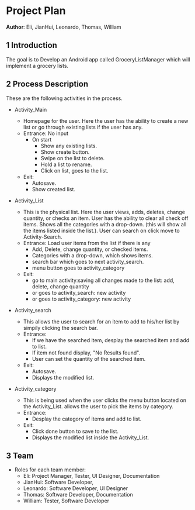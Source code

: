 # Project Plan 

**Author**: Eli, JianHui, Leonardo, Thomas, William

## 1 Introduction
The goal is to Develop an Android app called GroceryListManager which will implement a grocery lists. 

## 2 Process Description

These are the following activities in the process.

- Activity_Main
	- Homepage for the user. Here the user has the ability to create a new list or go through existing lists if the user has any.
	* Entrance: No input 
		* On start 
			- Show any existing lists.
			- Show create button.
			- Swipe on the list to delete.
			- Hold a list to rename.   
			- Click on list, goes to the list.
	* Exit: 
		- Autosave.
		- Show created list.

- Activity_List
	- This is the physical list. Here the user views, adds, deletes, change quantity, or checks an item. User has the ability to clear all check off items. Shows all the categories with a drop-down. (this will show all the items listed inside the list.). User can search on click move to Activity-Search.
	* Entrance: Load user items from the list if there is any
		- Add, Delete, change quantity, or checked items.
		- Categories with a drop-down, which shows items.
		- search bar which goes to next activity_search.
		- menu button goes to activity_category 
	* Exit:
		- go to main activity:saving all changes made to the list: add, delete, change quantity
		- or goes to activity_search: new activity
		- or goes to activity_category: new activity

- Activity_search 
	- This allows the user to search for an item to add to his/her list by simpily clicking the search bar. 
	* Entrance: 
		- If we have the searched item, desplay the searched item and add to list. 
		- If item not found display, "No Results found". 
		- User can set the quantity of the searched item.
	* Exit:
		- Autosave.
		- Displays the modified list.  	
- Activity_category
	- This is being used when the user clicks the menu button located on the Activity_List. allows the user to pick the items by category. 
	* Entrance: 
		- Desplay the category of items and add to list.  
	* Exit:
		- Click done button to save to the list.
		- Displays the modified list inside the Activity_List. 

## 3 Team

- Roles for each team member:
	- Eli: Project Manager, Tester, UI Designer, Documentation
	- JianHui: Software Developer, 
	- Leonardo: Software Developer, UI Designer 
	- Thomas: Software Developer, Documentation
	- William: Tester, Software Developer
